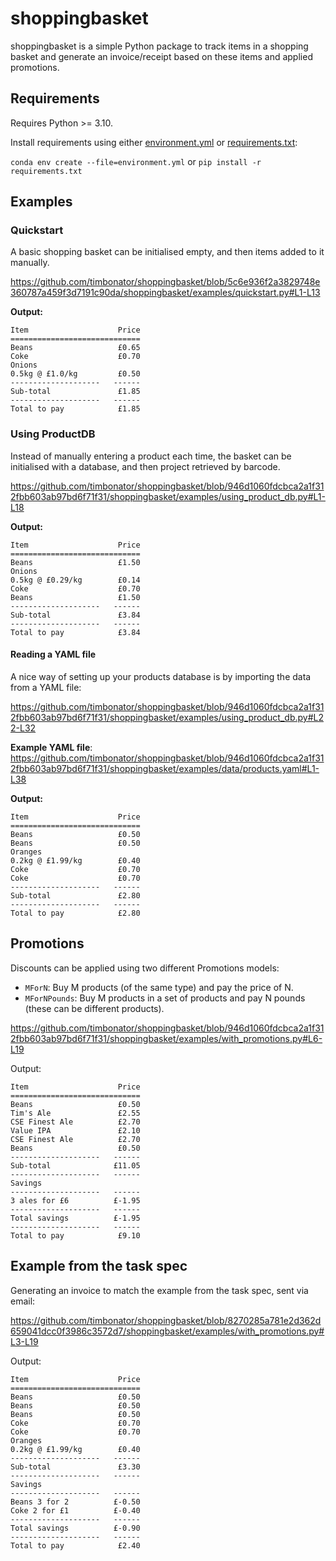 # shoppingbasket
shoppingbasket is a simple Python package to track items in a shopping basket and generate an invoice/receipt based on these items and applied promotions.

## Requirements
Requires Python >= 3.10.

Install requirements using either [environment.yml](environment.yml) or [requirements.txt](requirements.txt):

`conda env create --file=environment.yml` or `pip install -r requirements.txt`

## Examples

### Quickstart
A basic shopping basket can be initialised empty, and then items added to it manually.

https://github.com/timbonator/shoppingbasket/blob/5c6e936f2a3829748e360787a459f3d7191c90da/shoppingbasket/examples/quickstart.py#L1-L13

**Output:**
```
Item                    Price
=============================
Beans                   £0.65
Coke                    £0.70
Onions                       
0.5kg @ £1.0/kg         £0.50
--------------------   ------
Sub-total               £1.85
--------------------   ------
Total to pay            £1.85
```

### Using ProductDB
Instead of manually entering a product each time, the basket can be initialised with a database, and then project retrieved by barcode.

https://github.com/timbonator/shoppingbasket/blob/946d1060fdcbca2a1f312fbb603ab97bd6f71f31/shoppingbasket/examples/using_product_db.py#L1-L18

**Output:**
```
Item                    Price
=============================
Beans                   £1.50
Onions                       
0.5kg @ £0.29/kg        £0.14
Coke                    £0.70
Beans                   £1.50
--------------------   ------
Sub-total               £3.84
--------------------   ------
Total to pay            £3.84
```

#### Reading a YAML file
A nice way of setting up your products database is by importing the data from a YAML file:

https://github.com/timbonator/shoppingbasket/blob/946d1060fdcbca2a1f312fbb603ab97bd6f71f31/shoppingbasket/examples/using_product_db.py#L22-L32

**Example YAML file**:
https://github.com/timbonator/shoppingbasket/blob/946d1060fdcbca2a1f312fbb603ab97bd6f71f31/shoppingbasket/examples/data/products.yaml#L1-L38

**Output:**
```
Item                    Price
=============================
Beans                   £0.50
Beans                   £0.50
Oranges                      
0.2kg @ £1.99/kg        £0.40
Coke                    £0.70
Coke                    £0.70
--------------------   ------
Sub-total               £2.80
--------------------   ------
Total to pay            £2.80
```

## Promotions
Discounts can be applied using two different Promotions models:
 - `MForN`: Buy M products (of the same type) and pay the price of N.
 - `MForNPounds`: Buy M products in a set of products and pay N pounds (these can be different products).

https://github.com/timbonator/shoppingbasket/blob/946d1060fdcbca2a1f312fbb603ab97bd6f71f31/shoppingbasket/examples/with_promotions.py#L6-L19

Output:
```
Item                    Price
=============================
Beans                   £0.50
Tim's Ale               £2.55
CSE Finest Ale          £2.70
Value IPA               £2.10
CSE Finest Ale          £2.70
Beans                   £0.50
--------------------   ------
Sub-total              £11.05
--------------------   ------
Savings                      
--------------------   ------
3 ales for £6          £-1.95
--------------------   ------
Total savings          £-1.95
--------------------   ------
Total to pay            £9.10
```

## Example from the task spec
Generating an invoice to match the example from the task spec, sent via email:

https://github.com/timbonator/shoppingbasket/blob/8270285a781e2d362d659041dcc0f3986c3572d7/shoppingbasket/examples/with_promotions.py#L3-L19

Output:
```
Item                    Price
=============================
Beans                   £0.50
Beans                   £0.50
Beans                   £0.50
Coke                    £0.70
Coke                    £0.70
Oranges                      
0.2kg @ £1.99/kg        £0.40
--------------------   ------
Sub-total               £3.30
--------------------   ------
Savings                      
--------------------   ------
Beans 3 for 2          £-0.50
Coke 2 for £1          £-0.40
--------------------   ------
Total savings          £-0.90
--------------------   ------
Total to pay            £2.40
```

